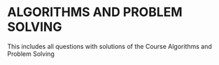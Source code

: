 # ALGORITHMS AND PROBLEM SOLVING
This includes all questions with solutions of the Course Algorithms and Problem Solving
